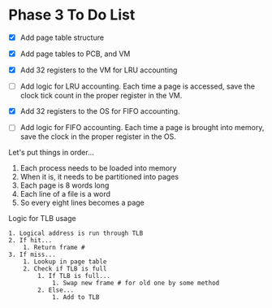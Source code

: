 # Phase 3 To Do List

- [x] Add page table structure
- [x] Add page tables to PCB, and VM
- [x] Add 32 registers to the VM for LRU accounting
- [ ] Add logic for LRU accounting. Each time a page is accessed, save the clock tick count in the proper register in the VM.
- [x] Add 32 registers to the OS for FIFO accounting.
- [ ] Add logic for FIFO accounting. Each time a page is brought into memory, save the clock in the proper register in the OS.


Let's put things in order...

1. Each process needs to be loaded into memory
2. When it is, it needs to be partitioned into pages
3. Each page is 8 words long
4. Each line of a file is a word
5. So every eight lines becomes a page


Logic for TLB usage

    1. Logical address is run through TLB
    2. If hit...
        1. Return frame #
    3. If miss...
        1. Lookup in page table
        2. Check if TLB is full
            1. If TLB is full...
                1. Swap new frame # for old one by some method
            2. Else...
                1. Add to TLB
